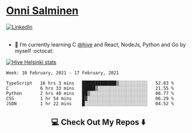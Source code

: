 <h1> <a href="https://osalmine.github.io/cv/">Onni Salminen</a></h1>
<a href="https://www.linkedin.com/in/onni-salminen/" target="_blank"><img src="https://img.shields.io/badge/LinkedIn-%230077B5.svg?&style=flat-square&logo=linkedin&logoColor=white" alt="LinkedIn"></a>
<br />
<br />

- 🌱 I’m currently learning C <a href="https://www.hive.fi/en/">@hive</a> and React, NodeJs, Python and Go by myself :octocat:

[![Hive Helsinki stats](https://badge42.herokuapp.com/api/stats/osalmine?privacyEmail=true&cursus=42)](https://github.com/JaeSeoKim/badge42)

<!--START_SECTION:waka-->
```text
Week: 10 February, 2021 - 17 February, 2021

TypeScript   16 hrs 3 mins   █████████████▒░░░░░░░░░░░   52.83 % 
C            6 hrs 33 mins   █████▒░░░░░░░░░░░░░░░░░░░   21.55 % 
Python       2 hrs 40 mins   ██▒░░░░░░░░░░░░░░░░░░░░░░   08.77 % 
CSS          1 hr 54 mins    █▓░░░░░░░░░░░░░░░░░░░░░░░   06.29 % 
JSON         1 hr 22 mins    █░░░░░░░░░░░░░░░░░░░░░░░░   04.52 % 
```
<!--END_SECTION:waka-->


<h2  align="center">💻 Check Out My Repos ⬇️ </h2>

